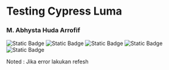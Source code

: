 # Testing Cypress Luma

### M. Abhysta Huda Arrofif
<img alt="Static Badge" src="https://img.shields.io/badge/Cypress-green"> <img alt="Static Badge" src="https://img.shields.io/badge/Cypress-Testing-green"> <img alt="Static Badge" src="https://img.shields.io/badge/JavaScript-yellow"> <img alt="Static Badge" src="https://img.shields.io/badge/E2E-Testing-blue"> <img alt="Static Badge" src="https://img.shields.io/badge/Automation-Testing-green">



Noted : Jika error lakukan refesh
